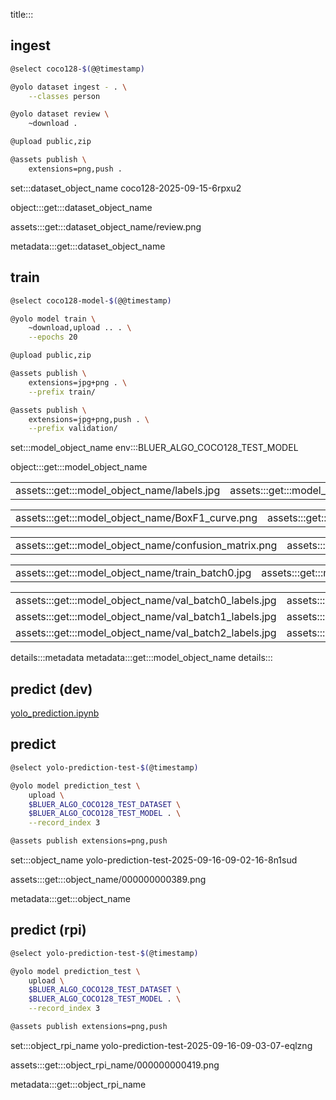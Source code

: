 title:::

## ingest

```bash
@select coco128-$(@@timestamp)

@yolo dataset ingest - . \
    --classes person

@yolo dataset review \
    ~download .

@upload public,zip

@assets publish \
    extensions=png,push .
```

set:::dataset_object_name coco128-2025-09-15-6rpxu2

object:::get:::dataset_object_name

assets:::get:::dataset_object_name/review.png

metadata:::get:::dataset_object_name

## train

```bash
@select coco128-model-$(@@timestamp)

@yolo model train \
    ~download,upload .. . \
    --epochs 20

@upload public,zip

@assets publish \
    extensions=jpg+png . \
    --prefix train/

@assets publish \
    extensions=jpg+png,push . \
    --prefix validation/
```

set:::model_object_name env:::BLUER_ALGO_COCO128_TEST_MODEL

object:::get:::model_object_name

| | |
|-|-|
| assets:::get:::model_object_name/labels.jpg | assets:::get:::model_object_name/results.png |

| | | | |
|-|-|-|-|
| assets:::get:::model_object_name/BoxF1_curve.png | assets:::get:::model_object_name/BoxPR_curve.png | assets:::get:::model_object_name/BoxP_curve.png | assets:::get:::model_object_name/BoxR_curve.png |

| | |
|-|-|
| assets:::get:::model_object_name/confusion_matrix.png | assets:::get:::model_object_name/confusion_matrix_normalized.png |

| | | |
|-|-|-|
| assets:::get:::model_object_name/train_batch0.jpg | assets:::get:::model_object_name/train_batch1.jpg | assets:::get:::model_object_name/train_batch2.jpg |

| | |
|-|-|
| assets:::get:::model_object_name/val_batch0_labels.jpg | assets:::get:::model_object_name/val_batch0_pred.jpg |
| assets:::get:::model_object_name/val_batch1_labels.jpg | assets:::get:::model_object_name/val_batch1_pred.jpg |
| assets:::get:::model_object_name/val_batch2_labels.jpg | assets:::get:::model_object_name/val_batch2_pred.jpg | 

details:::metadata
metadata:::get:::model_object_name
details:::

## predict (dev)

[yolo_prediction.ipynb](../../../../notebooks/yolo_prediction-v3.ipynb)

## predict

```bash
@select yolo-prediction-test-$(@timestamp)

@yolo model prediction_test \
    upload \
    $BLUER_ALGO_COCO128_TEST_DATASET \
    $BLUER_ALGO_COCO128_TEST_MODEL . \
    --record_index 3

@assets publish extensions=png,push
```

set:::object_name yolo-prediction-test-2025-09-16-09-02-16-8n1sud

assets:::get:::object_name/000000000389.png

metadata:::get:::object_name

## predict (rpi)

```bash
@select yolo-prediction-test-$(@timestamp)

@yolo model prediction_test \
    upload \
    $BLUER_ALGO_COCO128_TEST_DATASET \
    $BLUER_ALGO_COCO128_TEST_MODEL . \
    --record_index 3

@assets publish extensions=png,push
```

set:::object_rpi_name yolo-prediction-test-2025-09-16-09-03-07-eqlzng

assets:::get:::object_rpi_name/000000000419.png

metadata:::get:::object_rpi_name